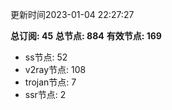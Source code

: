 更新时间2023-01-04 22:27:27

**总订阅: 45**
**总节点: 884**
**有效节点: 169**
- ss节点: 52
- v2ray节点: 108
- trojan节点: 7
- ssr节点: 2
